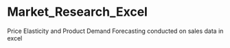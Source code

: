 # Market_Research_Excel
Price Elasticity and Product Demand Forecasting conducted on sales data in excel
